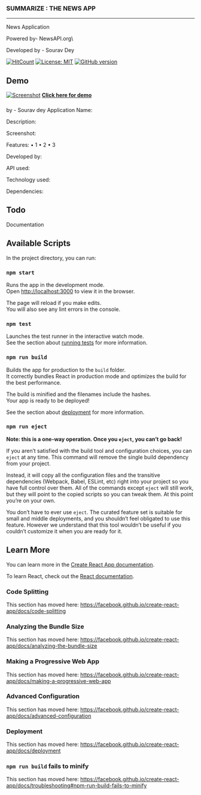 ### SUMMARIZE : THE NEWS APP

----
News Application

Powered by- NewsAPI.org\

Developed by - Sourav Dey

[![HitCount](http://hits.dwyl.com/Souravdey777/News-Bucket.svg)](http://hits.dwyl.com/Souravdey777/News-Bucket)
[![License: MIT](https://img.shields.io/badge/License-MIT-yellow.svg)](https://opensource.org/licenses/MIT)
[![GitHub version](https://d25lcipzij17d.cloudfront.net/badge.png?id=gh&type=3d&v=1.0&x2=0)](https://badge.fury.io/gh/Souravdey777%2FNews-Bucket)
## Demo
<a href="https://souravdey777.github.io/News-Bucket/" target="_blank">![Screenshot](Screenshot.png "SUMMARIZE : THE NEWS APP" )</a>
**[Click here for demo](https://souravdey777.github.io/News-Bucket/)**
### 
by - Sourav dey
Application Name: 

Description:

Screenshot:

Features:
	• 1
	• 2
	• 3


Developed by:

API used:

Technology used:

Dependencies:



## Todo

Documentation

## Available Scripts

In the project directory, you can run:

### `npm start`

Runs the app in the development mode.<br>
Open [http://localhost:3000](http://localhost:3000) to view it in the browser.

The page will reload if you make edits.<br>
You will also see any lint errors in the console.

### `npm test`

Launches the test runner in the interactive watch mode.<br>
See the section about [running tests](https://facebook.github.io/create-react-app/docs/running-tests) for more information.

### `npm run build`

Builds the app for production to the `build` folder.<br>
It correctly bundles React in production mode and optimizes the build for the best performance.

The build is minified and the filenames include the hashes.<br>
Your app is ready to be deployed!

See the section about [deployment](https://facebook.github.io/create-react-app/docs/deployment) for more information.

### `npm run eject`

**Note: this is a one-way operation. Once you `eject`, you can’t go back!**

If you aren’t satisfied with the build tool and configuration choices, you can `eject` at any time. This command will remove the single build dependency from your project.

Instead, it will copy all the configuration files and the transitive dependencies (Webpack, Babel, ESLint, etc) right into your project so you have full control over them. All of the commands except `eject` will still work, but they will point to the copied scripts so you can tweak them. At this point you’re on your own.

You don’t have to ever use `eject`. The curated feature set is suitable for small and middle deployments, and you shouldn’t feel obligated to use this feature. However we understand that this tool wouldn’t be useful if you couldn’t customize it when you are ready for it.

## Learn More

You can learn more in the [Create React App documentation](https://facebook.github.io/create-react-app/docs/getting-started).

To learn React, check out the [React documentation](https://reactjs.org/).

### Code Splitting

This section has moved here: https://facebook.github.io/create-react-app/docs/code-splitting

### Analyzing the Bundle Size

This section has moved here: https://facebook.github.io/create-react-app/docs/analyzing-the-bundle-size

### Making a Progressive Web App

This section has moved here: https://facebook.github.io/create-react-app/docs/making-a-progressive-web-app

### Advanced Configuration

This section has moved here: https://facebook.github.io/create-react-app/docs/advanced-configuration

### Deployment

This section has moved here: https://facebook.github.io/create-react-app/docs/deployment

### `npm run build` fails to minify

This section has moved here: https://facebook.github.io/create-react-app/docs/troubleshooting#npm-run-build-fails-to-minify
